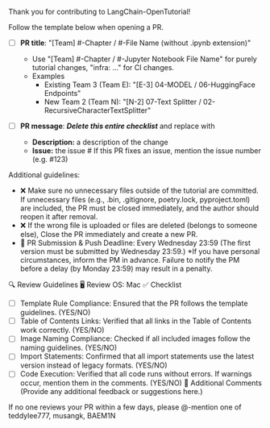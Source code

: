 Thank you for contributing to LangChain-OpenTutorial! 

Follow the template below when opening a PR.

- [ ] **PR title**: "[Team] #-Chapter / #-File Name (without .ipynb extension)"
  - Use "[Team] #-Chapter / #-Jupyter Notebook File Name" for purely tutorial changes, "infra: ..." for CI changes.
  - Examples
    - Existing Team 3 (Team E): "[E-3] 04-MODEL / 06-HuggingFace Endpoints"
    - New Team 2 (Team N): "[N-2] 07-Text Splitter / 02-RecursiveCharacterTextSplitter"

- [ ] **PR message**: ***Delete this entire checklist*** and replace with
    - **Description:** a description of the change
    - **Issue:** the issue # If this PR fixes an issue, mention the issue number (e.g. #123)

Additional guidelines:
- ❌ Make sure no unnecessary files outside of the tutorial are committed. If unnecessary files (e.g., .bin, .gitignore, poetry.lock, pyproject.toml) are included, the PR must be closed immediately, and the author should reopen it after removal.
- ❌ If the wrong file is uploaded or files are deleted (belongs to someone else), Close the PR immediately and create a new PR.
- 💯 PR Submission & Push Deadline: Every Wednesday 23:59 (The first version must be submitted by Wednesday 23:59.) 
  *If you have personal circumstances, inform the PM in advance. Failure to notify the PM before a delay (by Monday 23:59) may result in a penalty.


🔍 Review Guidelines
🖥️ Review OS: Mac
✅ Checklist
 - [ ] Template Rule Compliance: Ensured that the PR follows the template guidelines. (YES/NO)
 - [ ] Table of Contents Links: Verified that all links in the Table of Contents work correctly. (YES/NO)
 - [ ] Image Naming Compliance: Checked if all included images follow the naming guidelines. (YES/NO)
 - [ ] Import Statements: Confirmed that all import statements use the latest version instead of legacy formats. (YES/NO)
 - [ ] Code Execution: Verified that all code runs without errors. If warnings occur, mention them in the comments. (YES/NO)
💬 Additional Comments (Provide any additional feedback or suggestions here.)

If no one reviews your PR within a few days, please @-mention one of teddylee777, musangk, BAEM1N
